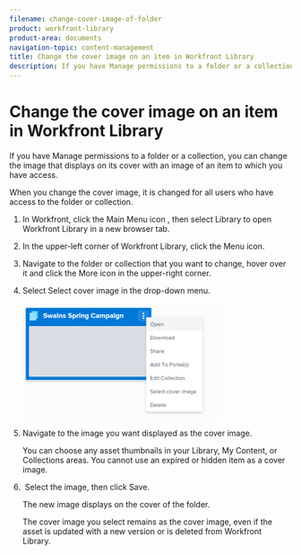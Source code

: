 ```yaml
---
filename: change-cover-image-of-folder
product: workfront-library
product-area: documents
navigation-topic: content-management
title: Change the cover image on an item in Workfront Library
description: If you have Manage permissions to a folder or a collection, you can change the image that displays on its cover with an image of an item to which you have access.
---
```


# Change the cover image on an item in Workfront Library

If you have Manage permissions to a folder or a collection, you can change the image that displays on its cover with an image of an item to which you have access.

When you change the cover image, it is changed for all users who have access to the folder or collection.

<ol> 
 <li value="1"> In Workfront, click the Main Menu icon , then select Library to open Workfront Library in a new browser tab. </li> 
 <li value="2"> <p>In the upper-left corner of Workfront Library, click the <span class="bold">Menu</span> icon.</p> </li> 
 <li value="3"> <p>Navigate to the folder or collection that you want to change, hover over it and click the <span class="bold">More</span> icon in the upper-right corner.</p> </li> 
 <li value="4"> <p>Select <span class="bold">Select cover image</span> in the drop-down menu.</p> <p> <img src="assets/cover-menu-350x206.png" style="width: 350;height: 206;"> </p> </li> 
 <li value="5"> <p>Navigate to the image you want displayed as the cover image.</p> <p>You can choose any asset thumbnails in your Library, My Content, or Collections areas. You cannot use an expired or hidden item as a cover image. </p> </li> 
 <li value="6"> <p>&nbsp;Select the image, then click <span class="bold">Save.</span></p> <p>The new image displays on the cover of the folder.</p> <p>The cover image you select remains as the cover image, even if the asset is updated with a new version or is deleted from Workfront Library.</p> </li> 
</ol>

